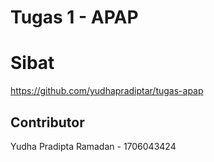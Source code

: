 # Tugas 1 - APAP

# Sibat


https://github.com/yudhapradiptar/tugas-apap

## Contributor
Yudha Pradipta Ramadan - 1706043424 
